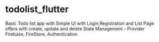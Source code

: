# todolist_flutter

Basic Todo list app with Simple UI with Login,Registration and List Page offers with create, update and delete
State Management - Provider
Firebase, FireStore, Authentication

